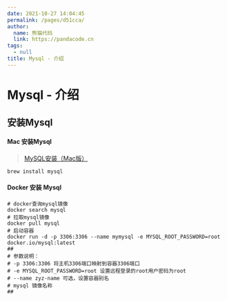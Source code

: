 ```yaml
---
date: 2021-10-27 14:04:45
permalink: /pages/d51cca/
author: 
  name: 熊猫代码
  link: https://pandacode.cn
tags: 
  - null
title: Mysql - 介绍
---
```


# Mysql - 介绍

## 安装Mysql

#### Mac 安装Mysql

> [MySQL安装（Mac版）](https://juejin.im/post/6844903831298375693)

 ```shell
 brew install mysql
 ```

#### Docker 安装 Mysql

```shell
# docker查询mysql镜像
docker search mysql
# 拉取mysql镜像
docker pull mysql
# 启动容器
docker run -d -p 3306:3306 --name mymysql -e MYSQL_ROOT_PASSWORD=root  docker.io/mysql:latest
##
# 参数说明：
# -p 3306:3306 将主机3306端口映射到容器3306端口
# -e MYSQL_ROOT_PASSWORD=root 设置远程登录的root用户密码为root
# --name zyz-name 可选，设置容器别名
# mysql 镜像名称
##
```



